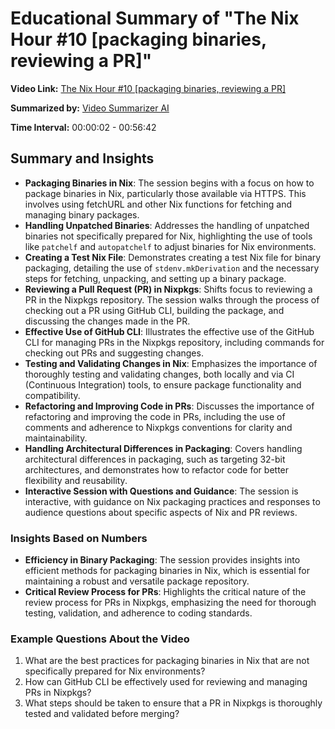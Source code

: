 
# Educational Summary of "The Nix Hour #10 [packaging binaries, reviewing a PR]"

**Video Link:** [The Nix Hour #10 [packaging binaries, reviewing a PR]](https://www.youtube.com/live/QUnJ9q3Np7I)

**Summarized by:** [Video Summarizer AI](https://chat.openai.com/g/g-GvcYCKPIH-video-summarizer-ai)

**Time Interval:** 00:00:02 - 00:56:42

## Summary and Insights

- **Packaging Binaries in Nix**: The session begins with a focus on how to package binaries in Nix, particularly those available via HTTPS. This involves using fetchURL and other Nix functions for fetching and managing binary packages.
- **Handling Unpatched Binaries**: Addresses the handling of unpatched binaries not specifically prepared for Nix, highlighting the use of tools like `patchelf` and `autopatchelf` to adjust binaries for Nix environments.
- **Creating a Test Nix File**: Demonstrates creating a test Nix file for binary packaging, detailing the use of `stdenv.mkDerivation` and the necessary steps for fetching, unpacking, and setting up a binary package.
- **Reviewing a Pull Request (PR) in Nixpkgs**: Shifts focus to reviewing a PR in the Nixpkgs repository. The session walks through the process of checking out a PR using GitHub CLI, building the package, and discussing the changes made in the PR.
- **Effective Use of GitHub CLI**: Illustrates the effective use of the GitHub CLI for managing PRs in the Nixpkgs repository, including commands for checking out PRs and suggesting changes.
- **Testing and Validating Changes in Nix**: Emphasizes the importance of thoroughly testing and validating changes, both locally and via CI (Continuous Integration) tools, to ensure package functionality and compatibility.
- **Refactoring and Improving Code in PRs**: Discusses the importance of refactoring and improving the code in PRs, including the use of comments and adherence to Nixpkgs conventions for clarity and maintainability.
- **Handling Architectural Differences in Packaging**: Covers handling architectural differences in packaging, such as targeting 32-bit architectures, and demonstrates how to refactor code for better flexibility and reusability.
- **Interactive Session with Questions and Guidance**: The session is interactive, with guidance on Nix packaging practices and responses to audience questions about specific aspects of Nix and PR reviews.

### Insights Based on Numbers

- **Efficiency in Binary Packaging**: The session provides insights into efficient methods for packaging binaries in Nix, which is essential for maintaining a robust and versatile package repository.
- **Critical Review Process for PRs**: Highlights the critical nature of the review process for PRs in Nixpkgs, emphasizing the need for thorough testing, validation, and adherence to coding standards.

### Example Questions About the Video

1. What are the best practices for packaging binaries in Nix that are not specifically prepared for Nix environments?
2. How can GitHub CLI be effectively used for reviewing and managing PRs in Nixpkgs?
3. What steps should be taken to ensure that a PR in Nixpkgs is thoroughly tested and validated before merging?

